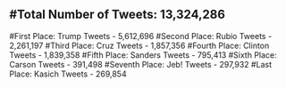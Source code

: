 #Total Number of Tweets: 13,324,286 
---
#First Place: Trump Tweets - 5,612,696
#Second Place: Rubio Tweets - 2,261,197
#Third Place: Cruz Tweets - 1,857,356
#Fourth Place: Clinton Tweets - 1,839,358
#Fifth Place: Sanders Tweets - 795,413
#Sixth Place: Carson Tweets - 391,498
#Seventh Place: Jeb! Tweets - 297,932
#Last Place: Kasich Tweets - 269,854
